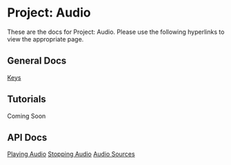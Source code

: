 # Project: Audio
These are the docs for Project: Audio. Please use the following hyperlinks to view the appropriate page.
## General Docs
[Keys](keys)
## Tutorials
Coming Soon
## API Docs
[Playing Audio](play)
[Stopping Audio](stop)
[Audio Sources](sources)
